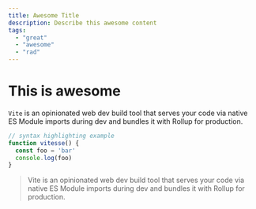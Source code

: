 ```yaml
---
title: Awesome Title
description: Describe this awesome content
tags:
  - "great"
  - "awesome"
  - "rad"
---
```


# This is awesome

`Vite` is an opinionated web dev build tool that serves your code via native ES Module imports during dev and bundles it with Rollup for production.

```js
// syntax highlighting example
function vitesse() {
  const foo = 'bar'
  console.log(foo)
}
```
> Vite is an opinionated web dev build tool that serves your code via native ES Module imports during dev and bundles it with Rollup for production.